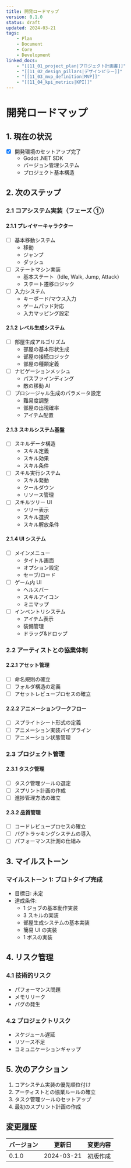 ```yaml
---
title: 開発ロードマップ
version: 0.1.0
status: draft
updated: 2024-03-21
tags:
    - Plan
    - Document
    - Core
    - Development
linked_docs:
    - "[[11_01_project_plan|プロジェクト計画書]]"
    - "[[11_02_design_pillars|デザインピラー]]"
    - "[[11_03_mvp_definition|MVP]]"
    - "[[11_04_kpi_metrics|KPI]]"
---
```


# 開発ロードマップ

## 1. 現在の状況

-   [x] 開発環境のセットアップ完了
    -   Godot .NET SDK
    -   バージョン管理システム
    -   プロジェクト基本構造

## 2. 次のステップ

### 2.1 コアシステム実装（フェーズ ①）

#### 2.1.1 プレイヤーキャラクター

-   [ ] 基本移動システム
    -   移動
    -   ジャンプ
    -   ダッシュ
-   [ ] ステートマシン実装
    -   基本ステート（Idle, Walk, Jump, Attack）
    -   ステート遷移ロジック
-   [ ] 入力システム
    -   キーボード/マウス入力
    -   ゲームパッド対応
    -   入力マッピング設定

#### 2.1.2 レベル生成システム

-   [ ] 部屋生成アルゴリズム
    -   部屋の基本形状生成
    -   部屋の接続ロジック
    -   部屋の種類定義
-   [ ] ナビゲーションメッシュ
    -   パスファインディング
    -   敵の移動 AI
-   [ ] プロシージャル生成のパラメータ設定
    -   難易度調整
    -   部屋の出現確率
    -   アイテム配置

#### 2.1.3 スキルシステム基盤

-   [ ] スキルデータ構造
    -   スキル定義
    -   スキル効果
    -   スキル条件
-   [ ] スキル実行システム
    -   スキル発動
    -   クールダウン
    -   リソース管理
-   [ ] スキルツリー UI
    -   ツリー表示
    -   スキル選択
    -   スキル解放条件

#### 2.1.4 UI システム

-   [ ] メインメニュー
    -   タイトル画面
    -   オプション設定
    -   セーブ/ロード
-   [ ] ゲーム内 UI
    -   ヘルスバー
    -   スキルアイコン
    -   ミニマップ
-   [ ] インベントリシステム
    -   アイテム表示
    -   装備管理
    -   ドラッグ&ドロップ

### 2.2 アーティストとの協業体制

#### 2.2.1 アセット管理

-   [ ] 命名規則の確立
-   [ ] フォルダ構造の定義
-   [ ] アセットレビュープロセスの確立

#### 2.2.2 アニメーションワークフロー

-   [ ] スプライトシート形式の定義
-   [ ] アニメーション実装パイプライン
-   [ ] アニメーション状態管理

### 2.3 プロジェクト管理

#### 2.3.1 タスク管理

-   [ ] タスク管理ツールの選定
-   [ ] スプリント計画の作成
-   [ ] 進捗管理方法の確立

#### 2.3.2 品質管理

-   [ ] コードレビュープロセスの確立
-   [ ] バグトラッキングシステムの導入
-   [ ] パフォーマンス計測の仕組み

## 3. マイルストーン

### マイルストーン 1: プロトタイプ完成

-   目標日: 未定
-   達成条件:
    -   1 ジョブの基本動作実装
    -   3 スキルの実装
    -   部屋生成システムの基本実装
    -   簡易 UI の実装
    -   1 ボスの実装

## 4. リスク管理

### 4.1 技術的リスク

-   パフォーマンス問題
-   メモリリーク
-   バグの発生

### 4.2 プロジェクトリスク

-   スケジュール遅延
-   リソース不足
-   コミュニケーションギャップ

## 5. 次のアクション

1. コアシステム実装の優先順位付け
2. アーティストとの協業ルールの確立
3. タスク管理ツールのセットアップ
4. 最初のスプリント計画の作成

## 変更履歴

| バージョン | 更新日     | 変更内容 |
| ---------- | ---------- | -------- |
| 0.1.0      | 2024-03-21 | 初版作成 |
